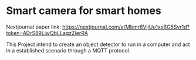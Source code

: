 # Smart camera for smart homes

Nextjournal paper link:
https://nextjournal.com/a/Mbmr6VjiUu1xsBG5Svr1d?token=ADrS89LiwQbLLagzZierRA

This Project intend to create an object detector to run in a computer and act in a established scenario through a MQTT protocol.

